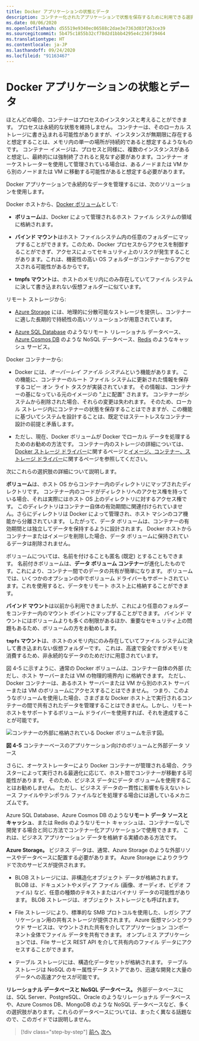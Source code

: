```yaml
---
title: Docker アプリケーションの状態とデータ
description: コンテナー化されたアプリケーションで状態を保存するために利用できる選択肢について説明します。
ms.date: 08/06/2020
ms.openlocfilehash: d55519e9340ec06588c2dae3e7363d03f263ce39
ms.sourcegitcommit: 5b475c1855b32cf78d2d1bbb4295e4c236f39464
ms.translationtype: HT
ms.contentlocale: ja-JP
ms.lasthandoff: 09/24/2020
ms.locfileid: "91163467"
---
```

# <a name="state-and-data-in-docker-applications"></a>Docker アプリケーションの状態とデータ

ほとんどの場合、コンテナーはプロセスのインスタンスと考えることができます。 プロセスは永続的な状態を維持しません。 コンテナーは、そのローカル ストレージに書き込まれる可能性がありますが、インスタンスが無期限に存在すると想定することは、メモリ内の単一の場所が持続的であると想定するようなものです。 コンテナー イメージは、プロセスと同様に、複数のインスタンスがあると想定し、最終的には強制終了されると見なす必要があります。コンテナー オーケストレーターを使用して管理されている場合は、あるノードまたは VM から別のノードまたは VM に移動する可能性があると想定する必要があります。

Docker アプリケーションで永続的なデータを管理するには、次のソリューションを使用します。

Docker ホストから、[Docker ボリューム](https://docs.docker.com/engine/admin/volumes/)として:

- **ボリューム**は、Docker によって管理されるホスト ファイル システムの領域に格納されます。

- **バインド マウント**はホスト ファイルシステム内の任意のフォルダーにマップすることができます。このため、Docker プロセスからアクセスを制御することができず、アクセスによってセキュリティ上のリスクが発生することがあります。これは、機密性の高い OS フォルダーがコンテナーからアクセスされる可能性があるからです。

- **tmpfs マウント**は、ホストのメモリ内にのみ存在していてファイル システムに決して書き込まれない仮想フォルダーに似ています。

リモート ストレージから:

- [Azure Storage](https://azure.microsoft.com/documentation/services/storage/) には、地理的に分散可能なストレージを提供し、コンテナーに適した長期的で持続性の高いソリューションが用意されています。

- [Azure SQL Database](https://azure.microsoft.com/services/sql-database/) のようなリモート リレーショナル データベース、[Azure Cosmos DB](/azure/cosmos-db/introduction) のような NoSQL データベース、[Redis](https://redis.io/) のようなキャッシュ サービス。

Docker コンテナーから:

- Docker には、*オーバーレイ ファイル システム*という機能があります。 この機能に、コンテナーのルート ファイル システムに更新された情報を保存するコピー オン ライト タスクが実装されています。 その情報は、コンテナーの基になっている元のイメージの "上に配置" されます。 コンテナーがシステムから削除された場合、それらの変更は失われます。 そのため、ローカル ストレージ内にコンテナーの状態を保存することはできますが、この機能に基づいてシステムを設計することは、既定ではステートレスなコンテナー設計の前提と矛盾します。

- ただし、現在、Docker ボリュームが Docker でローカル データを処理するためのお勧めの方法です。 コンテナー内のストレージの詳細については、[Docker ストレージ ドライバー](https://docs.docker.com/engine/userguide/storagedriver/)に関するページと[イメージ、コンテナー、ストレージ ドライバー](https://docs.docker.com/engine/userguide/storagedriver/imagesandcontainers/)に関するページを参照してください。

次にこれらの選択肢の詳細について説明します。

**ボリューム**は、ホスト OS からコンテナー内のディレクトリにマップされたディレクトリです。 コンテナー内のコードがディレクトリへのアクセス権を持っている場合、それは実際にはホスト OS 上のディレクトリに対するアクセス権です。 このディレクトリはコンテナー自体の有効期間に関連付けられていません。さらにディレクトリは Docker によって管理され、ホスト マシンのコア機能から分離されています。 したがって、データ ボリュームは、コンテナーの有効期間とは独立してデータを保持するように設計されます。 Docker ホストからコンテナーまたはイメージを削除した場合、データ ボリュームに保持されているデータは削除されません。

ボリュームについては、名前を付けることも匿名 (既定) とすることもできます。 名前付きボリュームは、**データ ボリューム コンテナー**が進化したものです。これにより、コンテナー間でのデータの共有が簡単になります。 ボリュームでは、いくつかのオプションの中でボリューム ドライバーもサポートされています。これを使用すると、データをリモート ホスト上に格納することができます。

**バインド マウント**は以前から利用できましたが、これにより任意のフォルダーをコンテナー内のマウント ポイントにマップすることができます。 バインド マウントにはボリュームよりも多くの制限があるほか、重要なセキュリティ上の問題もあるため、ボリュームの方をお勧めします。

**`tmpfs` マウント**は、ホストのメモリ内にのみ存在していてファイル システムに決して書き込まれない仮想フォルダーです。 これは、高速で安全ですがメモリを消費するため、非永続的なデータのためだけに用意されています。

図 4-5 に示すように、通常の Docker ボリュームは、コンテナー自体の外部 (ただし、ホスト サーバーまたは VM の物理的境界内) に格納できます。 ただし、Docker コンテナーは、あるホスト サーバーまたは VM から別のホスト サーバーまたは VM のボリュームにアクセスすることはできません。 つまり、このようなボリュームを使用した場合、さまざまな Docker ホスト上で実行されるコンテナーの間で共有されたデータを管理することはできません。しかし、リモート ホストをサポートするボリューム ドライバーを使用すれば、それを達成することが可能です。

![コンテナーの外部に格納されている Docker ボリュームを示す図。](./media/state-and-data-in-docker-applications/container-based-application-external-data-sources.png)

**図 4-5** コンテナーベースのアプリケーション向けのボリュームと外部データ ソース

さらに、オーケストレーターにより Docker コンテナーが管理される場合、クラスターによって実行される最適化に応じて、ホスト間でコンテナーが移動する可能性があります。 そのため、ビジネス データにデータ ボリュームを使用することはお勧めしません。 ただし、ビジネス データの一貫性に影響を与えないトレース ファイルやテンポラル ファイルなどを処理する場合には適しているメカニズムです。

Azure SQL Database、Azure Cosmos DB のような**リモート データ ソースとキャッシュ**、または Redis のようなリモート キャッシュは、コンテナーなしで開発する場合と同じ方法でコンテナー化アプリケーションで使用できます。 これは、ビジネス アプリケーション データを格納する実績のある方法です。

**Azure Storage。** ビジネス データは、通常、Azure Storage のような外部リソースやデータベースに配置する必要があります。 Azure Storage によりクラウドで次のサービスが提供されます。

- BLOB ストレージには、非構造化オブジェクト データが格納されます。 BLOB は、ドキュメントやメディア ファイル (画像、オーディオ、ビデオ ファイル) など、任意の種類のテキストまたはバイナリ データの可能性があります。 BLOB ストレージは、オブジェクト ストレージとも呼ばれます。

- File ストレージにより、標準的な SMB プロトコルを使用した、レガシ アプリケーション用の共有ストレージが提供されます。 Azure 仮想マシンとクラウド サービスは、マウントされた共有を介してアプリケーション コンポーネント全体でファイル データを共有できます。 オンプレミス アプリケーションでは、File サービス REST API を介して共有内のファイル データにアクセスすることができます。

- テーブル ストレージには、構造化データセットが格納されます。 テーブル ストレージは NoSQL のキー属性データ ストアであり、迅速な開発と大量のデータへの高速アクセスが可能です。

**リレーショナル データベースと NoSQL データベース。** 外部データベースには、SQL Server、PostgreSQL、Oracle のようなリレーショナル データベースや、Azure Cosmos DB、MongoDB のような NoSQL データベースなど、多くの選択肢があります。これらのデータベースについては、まったく異なる話題なので、このガイドでは説明しません。

>[!div class="step-by-step"]
>[前へ](monolithic-applications.md)
>[次へ](soa-applications.md)
